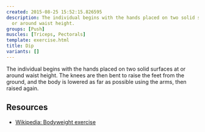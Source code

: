 ```yaml
---
created: 2015-08-25 15:52:15.826595
description: The individual begins with the hands placed on two solid surfaces at
  or around waist height.
groups: [Push]
muscles: [Triceps, Pectorals]
template: exercise.html
title: Dip
variants: []
---
```

The individual begins with the hands placed on two solid surfaces at or around waist height. The knees are then bent to raise the feet from the ground, and the body is lowered as far as possible using the arms, then raised again.

## Resources

* [Wikipedia: Bodyweight exercise](https://en.wikipedia.org/wiki/Bodyweight_exercise)